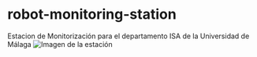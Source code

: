 # robot-monitoring-station
Estacion de Monitorización para el departamento ISA de la Universidad de Málaga
![Imagen de la estación](https://definicion.de/wp-content/uploads/2013/03/perro-1.jpg)
